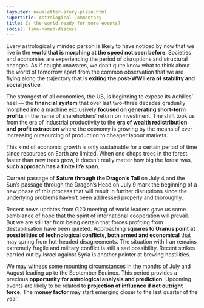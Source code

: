 ```yaml
---
layouter: newsletter-story-plain.html
supertitle: Astrological Commentary
title: Is the world ready for more events?
social: time-nomad-discuss
---
```


Every astrologically minded person is likely to have noticed by now that we live in the **world that is morphing at the speed not seen before**. Societies and economies are experiencing the period of disruptions and structural changes. As if caught unawares, we don’t quite know what to think about the world of tomorrow apart from the common observation that we are flying along the trajectory that is **exiting the post-WWII era of stability and social justice**.

The strongest of all economies, the US, is beginning to expose its Achilles’ heel — the **financial system** that over last two-three decades gradually morphed into a machine exclusively **focused on generating short-term profits** in the name of shareholders’ return on investment. The shift took us from the era of industrial productivity to the **era of wealth redistribution and profit extraction** where the economy is growing by the means of ever increasing outsourcing of production to cheaper labour markets.

This kind of economic growth is only sustainable for a certain period of time since resources on Earth are limited. When one chops trees in the forest faster than new trees grow, it doesn’t really matter how big the forest was, **such approach has a finite life span**.

Current passage of **Saturn through the Dragon’s Tail** on July 4 and the Sun’s passage through the Dragon’s Head on July 9 mark the beginning of a new phase of this process that will result in further disruptions since the underlying problems haven’t been addressed properly and thoroughly. 

Recent news updates from G20 meeting of world leaders gave us some semblance of hope that the spirit of international cooperation will prevail. But we are still far from being certain that forces profiting from destabilisation have been quieted. Approaching **squares to Uranus point at possibilities of technological conflicts, both armed and economical** that may spring from hot-headed disagreements. The situation with Iran remains extremely fragile and military conflict is still a sad possibility. Recent strikes carried out by Israel against Syria is another pointer at brewing hostilities.

We may witness some mounting circumstances in the months of July and August leading up to the September Equinox. This period provides a precious **opportunity for astrological analysis and prediction**. Upcoming events are likely to be related to **projection of influence if not outright force**. The **money factor** may start emerging closer to the last quarter of the year. 